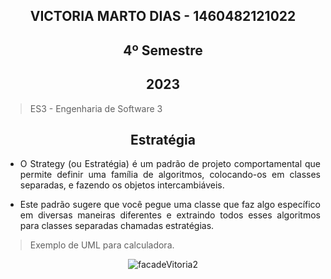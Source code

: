 
<section align="center">

# VICTORIA MARTO DIAS - 1460482121022
# 4º Semestre
## 2023

</section>

> ES3 - Engenharia de Software 3

<div align="center">

## Estratégia
  
</div>

<div align="justify">

* O Strategy (ou Estratégia) é um padrão de projeto comportamental que permite definir uma família de algoritmos, colocando-os em classes separadas, e fazendo os objetos intercambiáveis.

* Este padrão sugere que você pegue uma classe que faz algo específico em diversas maneiras diferentes e extraindo todos esses algoritmos para classes separadas chamadas estratégias.

 </div>
 
 > Exemplo de UML para calculadora.

<div align="center">
  
![facadeVitoria2](https://github.com/DiasVitoria/bertoti/assets/80860267/b4b39058-decc-4ebd-bd2f-ec39d968f7cb)

</div>



